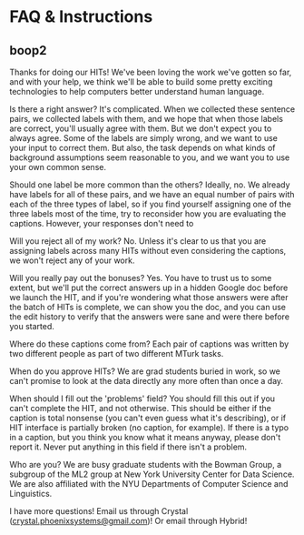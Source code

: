 # FAQ & Instructions

## boop2

Thanks for doing our HITs! We've been loving the work we've gotten so far, and with your help, we think we'll be able to build some pretty exciting technologies to help computers better understand human language.

Is there a right answer?
It's complicated. When we collected these sentence pairs, we collected labels with them, and we hope that when those labels are correct, you'll usually agree with them. But we don't expect you to always agree. Some of the labels are simply wrong, and we want to use your input to correct them. But also, the task depends on what kinds of background assumptions seem reasonable to you, and we want you to use your own common sense.

Should one label be more common than the others?
Ideally, no. We already have labels for all of these pairs, and we have an equal number of pairs with each of the three types of label, so if you find yourself assigning one of the three labels most of the time, try to reconsider how you are evaluating the captions. However, your responses don't need to 

Will you reject all of my work?
No. Unless it's clear to us that you are assigning labels across many HITs without even considering the captions, we won't reject any of your work.

Will you really pay out the bonuses?
Yes. You have to trust us to some extent, but we'll put the correct answers up in a hidden Google doc before we launch the HIT, and if you're wondering what those answers were after the batch of HITs is complete, we can show you the doc, and you can use the edit history to verify that the answers were sane and were there before you started.

Where do these captions come from?
Each pair of captions was written by two different people as part of two different MTurk tasks.

When do you approve HITs?
We are grad students buried in work, so we can't promise to look at the data directly any more often than once a day.

When should I fill out the 'problems' field?
You should fill this out if you can't complete the HIT, and not otherwise. This should be either if the caption is total nonsense (you can't even guess what it's describing), or if HIT interface is partially broken (no caption, for example). If there is a typo in a caption, but you think you know what it means anyway, please don't report it. Never put anything in this field if there isn't a problem.

Who are you?
We are busy graduate students with the Bowman Group, a subgroup of the ML2 group at New York University Center for Data Science. We are also affiliated with the NYU Departments of Computer Science and Linguistics.

I have more questions!
Email us through Crystal (crystal.phoenixsystems@gmail.com)! Or email through Hybrid!
